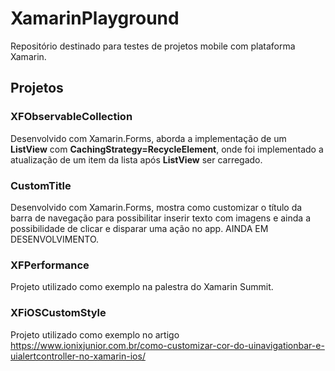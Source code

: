 # XamarinPlayground

Repositório destinado para testes de projetos mobile com plataforma Xamarin.

## Projetos

### XFObservableCollection

Desenvolvido com Xamarin.Forms, aborda a implementação de um **ListView** com **CachingStrategy=RecycleElement**, onde foi implementado a atualização de um item da lista após **ListView** ser carregado.

### CustomTitle

Desenvolvido com Xamarin.Forms, mostra como customizar o título da barra de navegação para possibilitar inserir texto com imagens e ainda a possibilidade de clicar e disparar uma ação no app. AINDA EM DESENVOLVIMENTO.

### XFPerformance

Projeto utilizado como exemplo na palestra do Xamarin Summit.

### XFiOSCustomStyle

Projeto utilizado como exemplo no artigo https://www.ionixjunior.com.br/como-customizar-cor-do-uinavigationbar-e-uialertcontroller-no-xamarin-ios/
